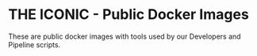 # THE ICONIC - Public Docker Images

These are public docker images with tools used by our Developers and Pipeline scripts.
